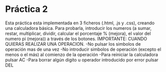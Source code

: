 # Práctica 2
Esta práctica esta implementada en 3 ficheros (.html, .js y .css), creando una calculadora básica.
Para probarla, introducir los numeros (a sumar, restar, multiplicar, dividir, calcular el porcentaje % (mejora), 
el valor del numero pi (mejora)) a través de los botones.
IMPORTANTE: CUANDO QUIERAS REALIZAR UNA OPERACION.
-No pulsar los simbolos de operación mas de una vez
-No introducir simbolos de operación (excepto el menos o el más) al comienzo de la operación
-Para reiniciar la calculadora pulsar AC
-Para borrar algún digito u operador introducido por error pulsar DEL
